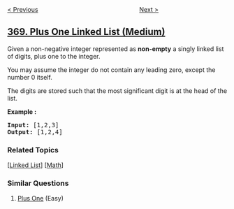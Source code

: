 <!--|This file generated by command(leetcode description); DO NOT EDIT.    |-->
<!--+----------------------------------------------------------------------+-->
<!--|@author    awesee <openset.wang@gmail.com>                           |-->
<!--|@link      https://github.com/awesee                                 |-->
<!--|@home      https://github.com/awesee/leetcode                        |-->
<!--+----------------------------------------------------------------------+-->

[< Previous](../largest-divisible-subset "Largest Divisible Subset")
　　　　　　　　　　　　　　　　
[Next >](../range-addition "Range Addition")

## [369. Plus One Linked List (Medium)](https://leetcode.com/problems/plus-one-linked-list "给单链表加一")

<p>Given a non-negative integer represented as <b>non-empty</b> a singly linked list of digits, plus one to the integer.</p>

<p>You may assume the integer do not contain any leading zero, except the number 0 itself.</p>

<p>The digits are stored such that the most significant digit is at the head of the list.</p>

<div>
<p><strong>Example :</strong></p>

<pre>
<strong>Input: </strong><span id="example-input-1-1">[1,2,3]</span>
<strong>Output: </strong><span id="example-output-1">[1,2,4]</span>
</pre>

### Related Topics
  [[Linked List](../../tag/linked-list/README.md)]
  [[Math](../../tag/math/README.md)]

### Similar Questions
  1. [Plus One](../plus-one) (Easy)
